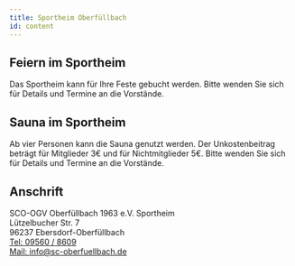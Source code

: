 ```yaml
---
title: Sportheim Oberfüllbach
id: content
---
```


## Feiern im Sportheim

Das Sportheim kann für Ihre Feste gebucht werden.
Bitte wenden Sie sich für Details und Termine an die Vorstände.

## Sauna im Sportheim

Ab vier Personen kann die Sauna genutzt werden. Der Unkostenbeitrag beträgt für Mitglieder 3€ und für Nichtmitglieder 5€. Bitte wenden Sie sich für Details und Termine an die Vorstände.

## Anschrift

SCO-OGV Oberfüllbach 1963 e.V. Sportheim  
Lützelbucher Str. 7  
96237 Ebersdorf-Oberfüllbach  
[Tel: 09560 / 8609](tel:095608609)  
[Mail: info@sc-oberfuellbach.de](mailto:info@sc-oberfuellbach.de)  

